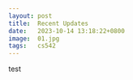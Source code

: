 ```yaml
---
layout: post
title:  Recent Updates
date:   2023-10-14 13:18:22+0800
image:  01.jpg
tags:   cs542
---
```

test